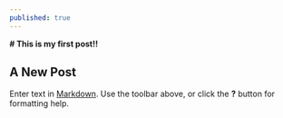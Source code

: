 ```yaml
---
published: true
---
```

**# This is my first post!!**
## A New Post

Enter text in [Markdown](http://daringfireball.net/projects/markdown/). Use the toolbar above, or click the **?** button for formatting help.
